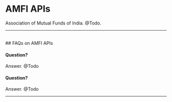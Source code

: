 # AMFI APIs
Association of Mutual Funds of India. @Todo.

------------------------------

<br>
## FAQs on AMFI APIs

#### Question?
Answer. @Todo

#### Question?
Answer. @Todo

------------------------------